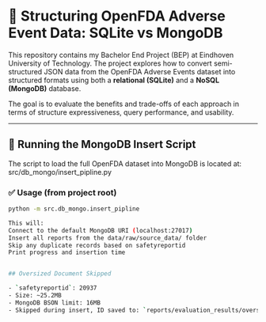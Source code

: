

# 💊 Structuring OpenFDA Adverse Event Data: SQLite vs MongoDB

This repository contains my Bachelor End Project (BEP) at Eindhoven University of Technology. The project explores how to convert semi-structured JSON data from the OpenFDA Adverse Events dataset into structured formats using both a **relational (SQLite)** and a **NoSQL (MongoDB)** database.

The goal is to evaluate the benefits and trade-offs of each approach in terms of structure expressiveness, query performance, and usability.

---




## 🚀 Running the MongoDB Insert Script

The script to load the full OpenFDA dataset into MongoDB is located at:
src/db_mongo/insert_pipline.py

### ✅ Usage (from project root)

```bash
python -m src.db_mongo.insert_pipline

This will:
Connect to the default MongoDB URI (localhost:27017)
Insert all reports from the data/raw/source_data/ folder
Skip any duplicate records based on safetyreportid
Print progress and insertion time


## Oversized Document Skipped

- `safetyreportid`: 20937
- Size: ~25.2MB
- MongoDB BSON limit: 16MB
- Skipped during insert, ID saved to: `reports/evaluation_results/oversized_reports_skipped.json`
